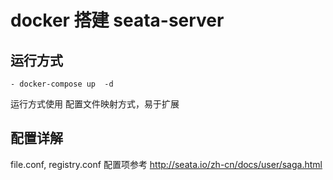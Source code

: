 # docker 搭建 seata-server

## 运行方式
    - docker-compose up  -d
 
   运行方式使用 配置文件映射方式，易于扩展
 
 ## 配置详解
 file.conf,  registry.conf 配置项参考 http://seata.io/zh-cn/docs/user/saga.html
 




























